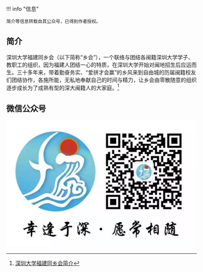!!! info "信息"

    简介等信息转载自其公众号，已得到作者授权。

## 简介
深圳大学福建同乡会（以下简称“乡会”），一个联络与团结各闽籍深圳大学学子、教职工的组织，因为福建人团结一心的特质，在深圳大学开始对闽地招生后应运而生。三十多年来，带着勤奋务实、“爱拼才会赢”的乡风来到自由城的历届闽籍校友们团结协作，各施所能，无私地奉献自己的时间与精力，让乡会由零散随意的组织逐步成长为了成熟有型的深大闽籍人的大家庭。[^1]

## 微信公众号
![微信公众号二维码](./qrcode.webp)

[^1]: [深圳大学福建同乡会简介](https://mp.weixin.qq.com/s/eqBa-tE--YUl2NMGbTjunA)
